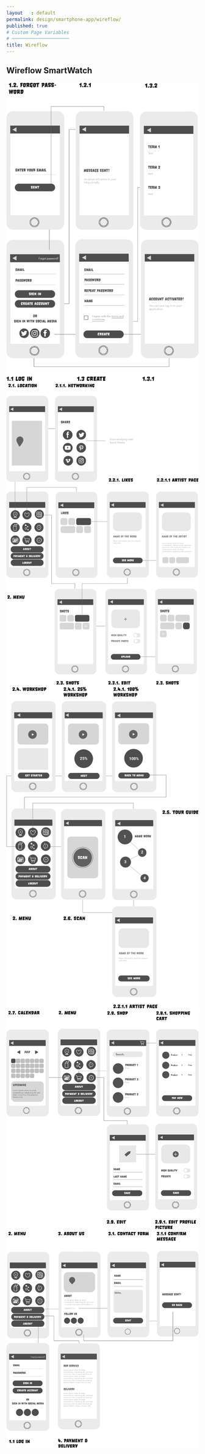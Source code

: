 ```yaml
---
layout   : default
permalink: design/smartphone-app/wireflow/
published: true
# Custom Page Variables
# ─────────────────────
title: Wireflow
---
```


<h2>Wireflow SmartWatch</h2>
<img src= "../../assets/Images/SM_wire1.png" width="600"> 

<img src= "../../assets/Images/SM_wire2.png" width="600"> 

<img src= "../../assets/Images/SM_wire3.png" width="600">

<img src= "../../assets/Images/SM_wire4.png" width="600"> 

<img src= "../../assets/Images/SM_wire5.png" width="600"> 


